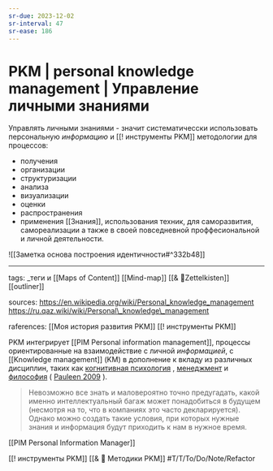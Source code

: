 ```yaml
---
sr-due: 2023-12-02
sr-interval: 47
sr-ease: 186
---
```


# PKM | personal knowledge management | Управление личными знаниями

Управлять личными знаниями - значит систематичесски использовать персональную *информацию*  и [[! инструменты PKM]]  методологии для процессов:
- получения
- организации
- структуризации
- анализа
- визуализации
- оценки
- распространения 
- применения
 [[Знания]], использования  техник,  для саморазвития, самореализации  а также в своей повседневной  проффесиональной и личной деятельности.

![[Заметка основа построения идентичности#^332b48]]

----
tags:  _теги и [[Maps of Content]] [[Mind-map]] [[& 🌲️Zettelkisten]] [[outliner]]

sources:  https://en.wikipedia.org/wiki/Personal_knowledge_management
https://ru.qaz.wiki/wiki/Personal\_knowledge\_management

raferences: [[Моя история  развития PKM]]  [[! инструменты PKM]]

PKM интегрирует [[PIM Personal information management]], процессы ориентированные на  взаимодействие с личной *информацией*, с [[Knowledge management]] (KM) в дополнение к вкладу из различных дисциплин, таких как [когнитивная психология](https://en.wikipedia.org/wiki/Cognitive_psychology "Когнитивная психология") , [менеджмент](https://en.wikipedia.org/wiki/Management "Управление") и [философия](https://en.wikipedia.org/wiki/Philosophy "Философия") ( [Pauleen 2009](https://en.wikipedia.org/wiki/Personal_knowledge_management#CITEREFPauleen2009) ).


> Невозможно все знать и маловероятно точно предугадать, какой именно интеллектуальный багаж может понадобиться в будущем (несмотря на то, что в компаниях это часто декларируется). Однако можно создать такие условия, при которых нужные знания и информация будут приходить к нам в нужное время.

[[PIM Personal Information Manager]]

[[! инструменты PKM]]
[[& 🌱️ Методики PKM]] 
#T/T/To/Do/Note/Refactor 